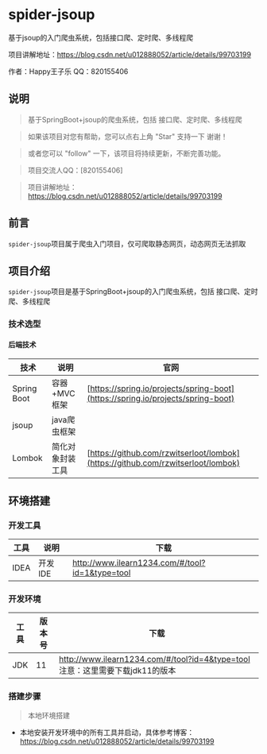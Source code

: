 # spider-jsoup
基于jsoup的入门爬虫系统，包括接口爬、定时爬、多线程爬

项目讲解地址：https://blog.csdn.net/u012888052/article/details/99703199

作者：Happy王子乐
QQ：820155406


## 说明

> 基于SpringBoot+jsoup的爬虫系统，包括 接口爬、定时爬、多线程爬

> 如果该项目对您有帮助，您可以点右上角 "Star" 支持一下 谢谢！

> 或者您可以 "follow" 一下，该项目将持续更新，不断完善功能。

> 项目交流人QQ：[820155406]

> 项目讲解地址：https://blog.csdn.net/u012888052/article/details/99703199

## 前言

`spider-jsoup`项目属于爬虫入门项目，仅可爬取静态网页，动态网页无法抓取

## 项目介绍

`spider-jsoup`项目是基于SpringBoot+jsoup的入门爬虫系统，包括 接口爬、定时爬、多线程爬

### 技术选型

#### 后端技术

技术 | 说明 | 官网
----|----|----
Spring Boot | 容器+MVC框架 | [https://spring.io/projects/spring-boot](https://spring.io/projects/spring-boot)
jsoup | java爬虫框架  | 
Lombok | 简化对象封装工具 | [https://github.com/rzwitserloot/lombok](https://github.com/rzwitserloot/lombok)

## 环境搭建

### 开发工具

工具 | 说明 | 下载
----|----|----
IDEA | 开发IDE | http://www.ilearn1234.com/#/tool?id=1&type=tool

### 开发环境

工具 | 版本号 | 下载
----|----|----
JDK | 11 | http://www.ilearn1234.com/#/tool?id=4&type=tool 注意：这里需要下载jdk11的版本
### 搭建步骤

> 本地环境搭建

- 本地安装开发环境中的所有工具并启动，具体参考博客：https://blog.csdn.net/u012888052/article/details/99703199

